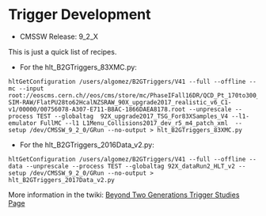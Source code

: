 # Trigger Development


 * CMSSW Release: 9_2_X

This is just a quick list of recipes.

 * For the hlt_B2GTriggers_83XMC.py:
```
hltGetConfiguration /users/algomez/B2GTriggers/V41 --full --offline --mc --input  root://eoscms.cern.ch//eos/cms/store/mc/PhaseIFall16DR/QCD_Pt_170to300_TuneCUETP8M1_13TeV_pythia8/GEN-SIM-RAW/FlatPU28to62HcalNZSRAW_90X_upgrade2017_realistic_v6_C1-v1/00000/00756078-A307-E711-B8AC-1866DAEA8178.root --unprescale --process TEST --globaltag  92X_upgrade2017_TSG_For83XSamples_V4 --l1-emulator FullMC --l1 L1Menu_Collisions2017_dev_r5_m4_patch_xml  --setup /dev/CMSSW_9_2_0/GRun --no-output > hlt_B2GTriggers_83XMC.py
```

 * For the hlt_B2GTriggers_2016Data_v2.py:
```
hltGetConfiguration /users/algomez/B2GTriggers/V41 --full --offline --data --unprescale --process TEST --globaltag 92X_dataRun2_HLT_v2 --setup /dev/CMSSW_9_2_0/GRun --no-output > hlt_B2GTriggers_2017Data_v2.py
```


More information in the twiki: [Beyond Two Generations Trigger Studies Page](https://twiki.cern.ch/twiki/bin/viewauth/CMS/B2GTrigger)

